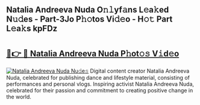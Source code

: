 ## Natalia Andreeva Nuda O𝚗𝚕yf𝚊ns L𝚎a𝚔ed N𝚞𝚍es - Part-3Jo P𝚑𝚘tos Vi𝚍𝚎o - H𝚘𝚝 Part L𝚎a𝚔s kpFDz

# <h2><a href="http://kfen8e.oniu.top/?m=Natalia+Andreeva+Nuda">🔗👉 🔴 Natalia Andreeva Nuda P𝚑ot𝚘𝚜 V𝚒d𝚎o</a></h2>

[![Natalia Andreeva Nuda Nu𝚍e𝚜](https://i.imgur.com/0qMVB7G.gif)](http://kfen8e.oniu.top/?m=Natalia+Andreeva+Nuda)
Digital content creator Natalia Andreeva Nuda, celebrated for publishing dance and lifestyle material, consisting of performances and personal vlogs. Inspiring activist Natalia Andreeva Nuda, celebrated for their passion and commitment to creating positive change in the world.  
